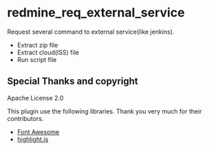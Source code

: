 # redmine_req_external_service

Request several command to external service(like jenkins).

* Extract zip file
* Extract cloud(ISS) file
* Run script file

## Special Thanks and copyright

Apache License 2.0

This plugin use the following libraries. Thank you very much for their contributors.

* [Font Awesome](https://fortawesome.github.io/Font-Awesome/)
* [highlight.js](https://highlightjs.org/)

